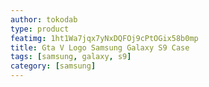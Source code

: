 ```yaml
---
author: tokodab
type: product
featimg: 1ht1Wa7jqx7yNxDQFOj9cPtOGix58b0mp
title: Gta V Logo Samsung Galaxy S9 Case
tags: [samsung, galaxy, s9]
category: [samsung]
---
```

